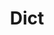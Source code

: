 ---
title: 'Dict'
timestampId: 240804a
head:
  - - meta
    - name: description
      content: dictionary
  - - meta
    - name: keywords
      content:
        - dictionary
  - - meta
    - name: id
      content: 240804a
---